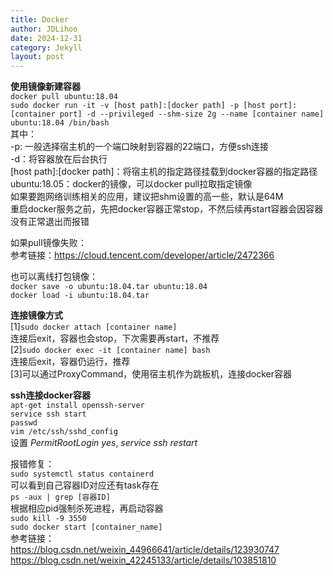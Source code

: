 ```yaml
---
title: Docker
author: JDLihoo
date: 2024-12-31
category: Jekyll
layout: post
---
```


**使用镜像新建容器**  
`docker pull ubuntu:18.04`  
`sudo docker run -it -v [host path]:[docker path] -p [host port]:[container port] -d --privileged --shm-size 2g --name [container name] ubuntu:18.04 /bin/bash`  
其中：  
-p: 一般选择宿主机的一个端口映射到容器的22端口，方便ssh连接  
-d：将容器放在后台执行  
[host path]:[docker path]：将宿主机的指定路径挂载到docker容器的指定路径  
ubuntu:18.05：docker的镜像，可以docker pull拉取指定镜像  
如果要跑网络训练相关的应用，建议把shm设置的高一些，默认是64M  
重启docker服务之前，先把docker容器正常stop，不然后续再start容器会因容器没有正常退出而报错  

如果pull镜像失败：  
参考链接：https://cloud.tencent.com/developer/article/2472366  

也可以离线打包镜像：  
`docker save -o ubuntu:18.04.tar ubuntu:18.04`  
`docker load -i ubuntu:18.04.tar`  

**连接镜像方式**  
[1]`sudo docker attach [container name]`  
连接后exit，容器也会stop，下次需要再start，不推荐  
[2]`sudo docker exec -it [container name] bash`  
连接后exit，容器仍运行，推荐  
[3]可以通过ProxyCommand，使用宿主机作为跳板机，连接docker容器   

**ssh连接docker容器**  
`apt-get install openssh-server`  
`service ssh start`   
`passwd`  
`vim /etc/ssh/sshd_config`  
设置 *PermitRootLogin yes*, *service ssh restart*

报错修复：  
`sudo systemctl status containerd`  
可以看到自己容器ID对应还有task存在    
`ps -aux | grep [容器ID]`  
根据相应pid强制杀死进程，再启动容器    
`sudo kill -9 3550`  
`sudo docker start [container_name]`  
参考链接：  
https://blog.csdn.net/weixin_44966641/article/details/123930747  
https://blog.csdn.net/weixin_42245133/article/details/103851810  